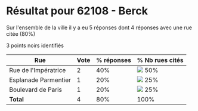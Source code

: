 # Résultat pour 62108 - Berck

Sur l'ensemble de la ville il y a eu 5 réponses dont 4 réponses avec une rue citée (80%)

3 points noirs identifiés

| Rue | Vote | % réponses | % Nb rues cités|
|-----|------|------------|----------------|
| Rue de l'Impératrice | 2 | 40% | <img src="../../img/bar_50.gif" />&nbsp;50%|
| Esplanade Parmentier | 1 | 20% | <img src="../../img/bar_25.gif" />&nbsp;25%|
| Boulevard de Paris | 1 | 20% | <img src="../../img/bar_25.gif" />&nbsp;25%|
| **Total** | 4 | 80% | 100%|
